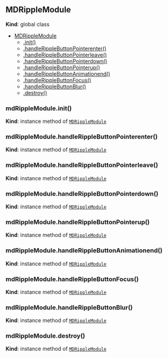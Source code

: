 <a name="MDRippleModule"></a>

## MDRippleModule
**Kind**: global class  

* [MDRippleModule](#MDRippleModule)
    * [.init()](#MDRippleModule+init)
    * [.handleRippleButtonPointerenter()](#MDRippleModule+handleRippleButtonPointerenter)
    * [.handleRippleButtonPointerleave()](#MDRippleModule+handleRippleButtonPointerleave)
    * [.handleRippleButtonPointerdown()](#MDRippleModule+handleRippleButtonPointerdown)
    * [.handleRippleButtonPointerup()](#MDRippleModule+handleRippleButtonPointerup)
    * [.handleRippleButtonAnimationend()](#MDRippleModule+handleRippleButtonAnimationend)
    * [.handleRippleButtonFocus()](#MDRippleModule+handleRippleButtonFocus)
    * [.handleRippleButtonBlur()](#MDRippleModule+handleRippleButtonBlur)
    * [.destroy()](#MDRippleModule+destroy)

<a name="MDRippleModule+init"></a>

### mdRippleModule.init()
**Kind**: instance method of [<code>MDRippleModule</code>](#MDRippleModule)  
<a name="MDRippleModule+handleRippleButtonPointerenter"></a>

### mdRippleModule.handleRippleButtonPointerenter()
**Kind**: instance method of [<code>MDRippleModule</code>](#MDRippleModule)  
<a name="MDRippleModule+handleRippleButtonPointerleave"></a>

### mdRippleModule.handleRippleButtonPointerleave()
**Kind**: instance method of [<code>MDRippleModule</code>](#MDRippleModule)  
<a name="MDRippleModule+handleRippleButtonPointerdown"></a>

### mdRippleModule.handleRippleButtonPointerdown()
**Kind**: instance method of [<code>MDRippleModule</code>](#MDRippleModule)  
<a name="MDRippleModule+handleRippleButtonPointerup"></a>

### mdRippleModule.handleRippleButtonPointerup()
**Kind**: instance method of [<code>MDRippleModule</code>](#MDRippleModule)  
<a name="MDRippleModule+handleRippleButtonAnimationend"></a>

### mdRippleModule.handleRippleButtonAnimationend()
**Kind**: instance method of [<code>MDRippleModule</code>](#MDRippleModule)  
<a name="MDRippleModule+handleRippleButtonFocus"></a>

### mdRippleModule.handleRippleButtonFocus()
**Kind**: instance method of [<code>MDRippleModule</code>](#MDRippleModule)  
<a name="MDRippleModule+handleRippleButtonBlur"></a>

### mdRippleModule.handleRippleButtonBlur()
**Kind**: instance method of [<code>MDRippleModule</code>](#MDRippleModule)  
<a name="MDRippleModule+destroy"></a>

### mdRippleModule.destroy()
**Kind**: instance method of [<code>MDRippleModule</code>](#MDRippleModule)  
